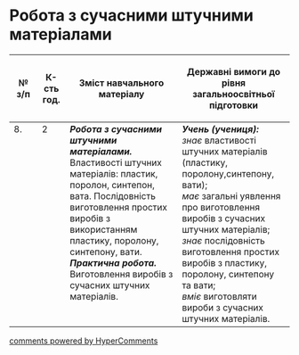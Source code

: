 <div id="hypercomments_widget" class="js-hypercomments-widget invisible"></div>

 # Робота з сучасними штучними матеріалами

<table>
<thead>
  <tr>
    <th width="10%" align="center"><p>№ з/п</p></td>
    <th width="10%" align="center"><p>К-сть год.</p></td>
    <th width="40%" align="center"><p>Зміст навчального матеріалу</p></td>
    <th width="60%" align="center"><p>Державні вимоги до рівня загальноосвітньої підготовки</p></td>
  </tr>
</thead>
<tbody>
  <tr>
    <td width="10%" style="vertical-align:top !important;">
8.</td>
    <td width="10%" style="vertical-align:top !important;">
2</td>
    <td width="40%" style="vertical-align:top !important;">
<b><i>Робота з сучасними штучними матеріалами.</i></b>  Властивості штучних матеріалів: пластик, поролон, синтепон, вата. Послідовність виготовлення простих виробів з використанням пластику, поролону, синтепону, вати. <br>
<b><i>Практична робота.</i></b> <br>
Виготовлення виробів з сучасних штучних матеріалів.<br>
</td>
    <td width="60%" style="vertical-align:top !important;">
<i><b>Учень (учениця):</b></i><br>
<i>знає</i> властивості штучних матеріалів (пластику, поролону,синтепону, вати);<br>
<i>має</i> загальні уявлення про виготовлення виробів з сучасних штучних матеріалів;<br>
<i>знає</i> послідовність виготовлення простих виробів з пластику, поролону, синтепону та вати; <br>
<i>вміє</i> виготовляти вироби з сучасних штучних матеріалів.<br>
</td>
  </tr>
</tbody>
</table>

<div class="js-hypercomments-container">
<a href="http://hypercomments.com" class="hc-link" title="comments widget">comments powered by HyperComments</a>
</div>